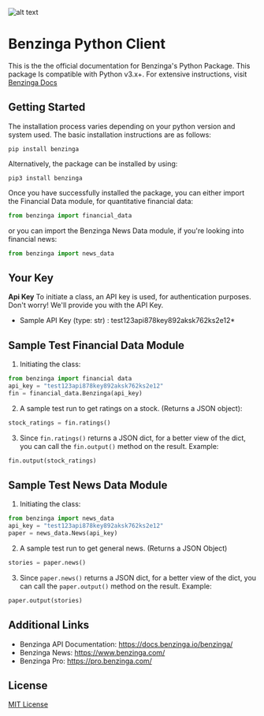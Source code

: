 ![alt text](https://14bis.aero/wp-content/uploads/2018/05/benzinga-logo-300x104.png)

# Benzinga Python Client

This is the the official documentation for Benzinga's Python Package. This package
Is compatible with Python v3.x+. For extensive instructions, visit [Benzinga Docs](https://docs.benzinga.io/benzinga-python/)

## Getting Started

The installation process varies depending on your python version and system used. 
The basic installation instructions are as follows:

```shell
pip install benzinga
```

Alternatively, the package can be installed by using:

```shell
pip3 install benzinga
```

Once you have successfully installed the package, you can either import the 
Financial Data module, for quantitative financial data:
```python
from benzinga import financial_data
```
or you can import the Benzinga News Data module, if you're looking into financial news:
```python
from benzinga import news_data
```

## Your Key

**Api Key** To initiate a class, an API key is used, for
authentication purposes. Don't worry! We'll provide you with the API Key.

* Sample API Key (type: str) : test123api878key892aksk762ks2e12*

## Sample Test Financial Data Module 

1. Initiating the class:

```python
from benzinga import financial data
api_key = "test123api878key892aksk762ks2e12"
fin = financial_data.Benzinga(api_key)
```

2. A sample test run to get ratings on a stock. (Returns a JSON object):

```python
stock_ratings = fin.ratings()
```

3. Since `fin.ratings()` returns a JSON dict, for a better view of the dict,
you can call the `fin.output()` method on the result. Example:

```python
fin.output(stock_ratings)
```

## Sample Test News Data Module

1. Initiating the class:

```python
from benzinga import news_data
api_key = "test123api878key892aksk762ks2e12"
paper = news_data.News(api_key)
```

2. A sample test run to get general news. (Returns a JSON Object)

```python
stories = paper.news()
```

3. Since `paper.news()` returns a JSON dict, for a better view of the dict,
you can call the `paper.output()` method on the result. Example:

```python
paper.output(stories)
```

## Additional Links

* Benzinga API Documentation: https://docs.benzinga.io/benzinga/
* Benzinga News: https://www.benzinga.com/
* Benzinga Pro: https://pro.benzinga.com/

## License

[MIT License](http://opensource.org/licenses/MIT)









